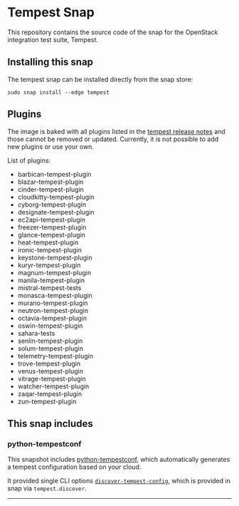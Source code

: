 # Tempest Snap

This repository contains the source code of the snap for the OpenStack integration
test suite, Tempest.

## Installing this snap

The tempest snap can be installed directly from the snap store:

    sudo snap install --edge tempest

## Plugins

The image is baked with all plugins listed in the [tempest release notes] and those cannot
be removed or updated. Currently, it is not possible to add new plugins or use your own.

List of plugins:

- barbican-tempest-plugin
- blazar-tempest-plugin
- cinder-tempest-plugin
- cloudkitty-tempest-plugin
- cyborg-tempest-plugin
- designate-tempest-plugin
- ec2api-tempest-plugin
- freezer-tempest-plugin
- glance-tempest-plugin
- heat-tempest-plugin
- ironic-tempest-plugin
- keystone-tempest-plugin
- kuryr-tempest-plugin
- magnum-tempest-plugin
- manila-tempest-plugin
- mistral-tempest-tests
- monasca-tempest-plugin
- murano-tempest-plugin
- neutron-tempest-plugin
- octavia-tempest-plugin
- oswin-tempest-plugin
- sahara-tests
- senlin-tempest-plugin
- solum-tempest-plugin
- telemetry-tempest-plugin
- trove-tempest-plugin
- venus-tempest-plugin
- vitrage-tempest-plugin
- watcher-tempest-plugin
- zaqar-tempest-plugin
- zun-tempest-plugin


## This snap includes

### python-tempestconf

This snapshot includes [python-tempestconf](https://opendev.org/openinfra/python-tempestconf),
which automatically generates a tempest configuration based on your cloud.

It provided single CLI options [`discover-tempest-config`](https://docs.opendev.org/openinfra/python-tempestconf/latest/cli/cli_options.html#discover-tempest-config),
which is provided in snap via `tempest.discover`.

---
[tempest release notes]: https://docs.openstack.org/releasenotes/tempest/
